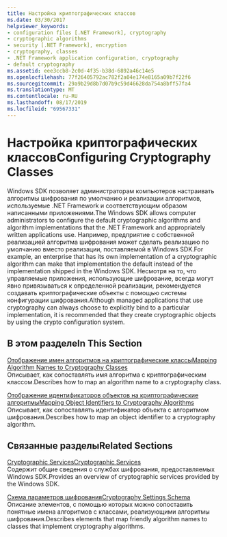 ```yaml
---
title: Настройка криптографических классов
ms.date: 03/30/2017
helpviewer_keywords:
- configuration files [.NET Framework], cryptography
- cryptographic algorithms
- security [.NET Framework], encryption
- cryptography, classes
- .NET Framework application configuration, cryptography
- default cryptography
ms.assetid: eee3ccb8-2c0d-4f35-b38d-6892a46c14e5
ms.openlocfilehash: 77f26405792ac782f2a04e174e8165a09b7f22f6
ms.sourcegitcommit: 29a9b29d8b7d07b9c59d46628da754a8bff57fa4
ms.translationtype: MT
ms.contentlocale: ru-RU
ms.lasthandoff: 08/17/2019
ms.locfileid: "69567331"
---
```

# <a name="configuring-cryptography-classes"></a><span data-ttu-id="6432a-102">Настройка криптографических классов</span><span class="sxs-lookup"><span data-stu-id="6432a-102">Configuring Cryptography Classes</span></span>
<span data-ttu-id="6432a-103">Windows SDK позволяет администраторам компьютеров настраивать алгоритмы шифрования по умолчанию и реализации алгоритмов, используемые .NET Framework и соответствующим образом написанными приложениями.</span><span class="sxs-lookup"><span data-stu-id="6432a-103">The Windows SDK allows computer administrators to configure the default cryptographic algorithms and algorithm implementations that the .NET Framework and appropriately written applications use.</span></span>  <span data-ttu-id="6432a-104">Например, предприятие с собственной реализацией алгоритма шифрования может сделать реализацию по умолчанию вместо реализации, поставляемой в Windows SDK.</span><span class="sxs-lookup"><span data-stu-id="6432a-104">For example, an enterprise that has its own implementation of a cryptographic algorithm can make that implementation the default instead of the implementation shipped in the Windows SDK.</span></span> <span data-ttu-id="6432a-105">Несмотря на то, что управляемые приложения, использующие шифрование, всегда могут явно привязываться к определенной реализации, рекомендуется создавать криптографические объекты с помощью системы конфигурации шифрования.</span><span class="sxs-lookup"><span data-stu-id="6432a-105">Although managed applications that use cryptography can always choose to explicitly bind to a particular implementation, it is recommended that they create cryptographic objects by using the crypto configuration system.</span></span>  
  
## <a name="in-this-section"></a><span data-ttu-id="6432a-106">В этом разделе</span><span class="sxs-lookup"><span data-stu-id="6432a-106">In This Section</span></span>  
 [<span data-ttu-id="6432a-107">Отображение имен алгоритмов на криптографические классы</span><span class="sxs-lookup"><span data-stu-id="6432a-107">Mapping Algorithm Names to Cryptography Classes</span></span>](../../../docs/framework/configure-apps/map-algorithm-names-to-cryptography-classes.md)  
 <span data-ttu-id="6432a-108">Описывает, как сопоставлять имя алгоритма с криптографическим классом.</span><span class="sxs-lookup"><span data-stu-id="6432a-108">Describes how to map an algorithm name to a cryptography class.</span></span>  
  
 [<span data-ttu-id="6432a-109">Отображение идентификаторов объектов на криптографические алгоритмы</span><span class="sxs-lookup"><span data-stu-id="6432a-109">Mapping Object Identifiers to Cryptography Algorithms</span></span>](../../../docs/framework/configure-apps/map-object-identifiers-to-cryptography-algorithms.md)  
 <span data-ttu-id="6432a-110">Описывает, как сопоставлять идентификатор объекта с алгоритмом шифрования.</span><span class="sxs-lookup"><span data-stu-id="6432a-110">Describes how to map an object identifier to a cryptography algorithm.</span></span>  
  
## <a name="related-sections"></a><span data-ttu-id="6432a-111">Связанные разделы</span><span class="sxs-lookup"><span data-stu-id="6432a-111">Related Sections</span></span>  
 [<span data-ttu-id="6432a-112">Cryptographic Services</span><span class="sxs-lookup"><span data-stu-id="6432a-112">Cryptographic Services</span></span>](../../../docs/standard/security/cryptographic-services.md)  
 <span data-ttu-id="6432a-113">Содержит общие сведения о службах шифрования, предоставляемых Windows SDK.</span><span class="sxs-lookup"><span data-stu-id="6432a-113">Provides an overview of cryptographic services provided by the Windows SDK.</span></span>  
  
 [<span data-ttu-id="6432a-114">Схема параметров шифрования</span><span class="sxs-lookup"><span data-stu-id="6432a-114">Cryptography Settings Schema</span></span>](../../../docs/framework/configure-apps/file-schema/cryptography/index.md)  
 <span data-ttu-id="6432a-115">Описание элементов, с помощью которых можно сопоставить понятные имена алгоритмов с классами, реализующими алгоритмы шифрования.</span><span class="sxs-lookup"><span data-stu-id="6432a-115">Describes elements that map friendly algorithm names to classes that implement cryptography algorithms.</span></span>
